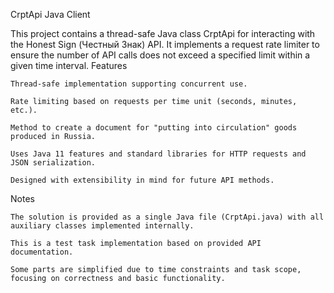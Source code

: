 CrptApi Java Client

This project contains a thread-safe Java class CrptApi for interacting with the Honest Sign (Честный Знак) API. It implements a request rate limiter to ensure the number of API calls does not exceed a specified limit within a given time interval.
Features

    Thread-safe implementation supporting concurrent use.

    Rate limiting based on requests per time unit (seconds, minutes, etc.).

    Method to create a document for "putting into circulation" goods produced in Russia.

    Uses Java 11 features and standard libraries for HTTP requests and JSON serialization.

    Designed with extensibility in mind for future API methods.

Notes

    The solution is provided as a single Java file (CrptApi.java) with all auxiliary classes implemented internally.

    This is a test task implementation based on provided API documentation.

    Some parts are simplified due to time constraints and task scope, focusing on correctness and basic functionality.
